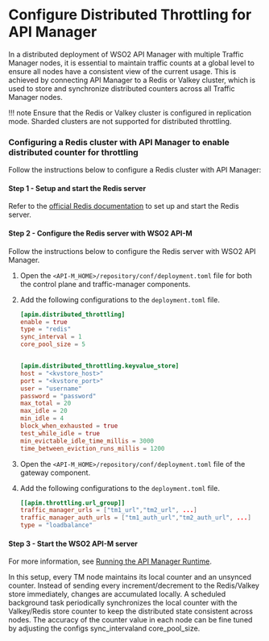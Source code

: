 # Configure Distributed Throttling for API Manager


In a distributed deployment of WSO2 API Manager with multiple Traffic Manager nodes, it is essential to maintain traffic counts at a global level to ensure all nodes have a consistent view of the current usage. This is achieved by connecting API Manager to a Redis or Valkey cluster, which is used to store and synchronize distributed counters across all Traffic Manager nodes.

!!! note
    Ensure that the Redis or Valkey cluster is configured in replication mode. Sharded clusters are not supported for distributed throttling.

### Configuring a Redis cluster with API Manager to enable distributed counter for throttling

Follow the instructions below to configure a Redis cluster with API Manager:

#### Step 1 - Setup and start the Redis server

Refer to the [official Redis documentation](https://redis.com/) to set up and start the Redis server.

#### Step 2 - Configure the Redis server with WSO2 API-M

Follow the instructions below to configure the Redis server with WSO2 API Manager.

1.  Open the `<API-M_HOME>/repository/conf/deployment.toml` file for both the control plane and traffic-manager components.

2.  Add the following configurations to the `deployment.toml` file.

    ``` toml
    [apim.distributed_throttling]
    enable = true
    type = "redis"
    sync_interval = 1
    core_pool_size = 5


    [apim.distributed_throttling.keyvalue_store]
    host = "<kvstore_host>"
    port = "<kvstore_port>"
    user = "username"
    password = "password"
    max_total = 20
    max_idle = 20
    min_idle = 4
    block_when_exhausted = true
    test_while_idle = true
    min_evictable_idle_time_millis = 3000
    time_between_eviction_runs_millis = 1200

    ```

3.  Open the `<API-M_HOME>/repository/conf/deployment.toml` file of the gateway component.

4.  Add the following configurations to the `deployment.toml` file.

    ``` toml
    [[apim.throttling.url_group]]
    traffic_manager_urls = ["tm1_url","tm2_url", ...]
    traffic_manager_auth_urls = ["tm1_auth_url","tm2_auth_url", ...]
    type = "loadbalance"

    ```
#### Step 3 - Start the WSO2 API-M server

For more information, see [Running the API Manager Runtime]({{base_path}}/install-and-setup/install/installing-the-product/running-the-api-m/).

In this setup, every TM node maintains its local counter and an unsynced counter. Instead of sending every increment/decrement to the Redis/Valkey store immediately, changes are accumulated locally. A scheduled background task periodically synchronizes the local counter with the Valkey/Redis store counter to keep the distributed state consistent across nodes. The accuracy of the counter value in each node can be fine tuned by adjusting the configs sync_intervaland core_pool_size.
